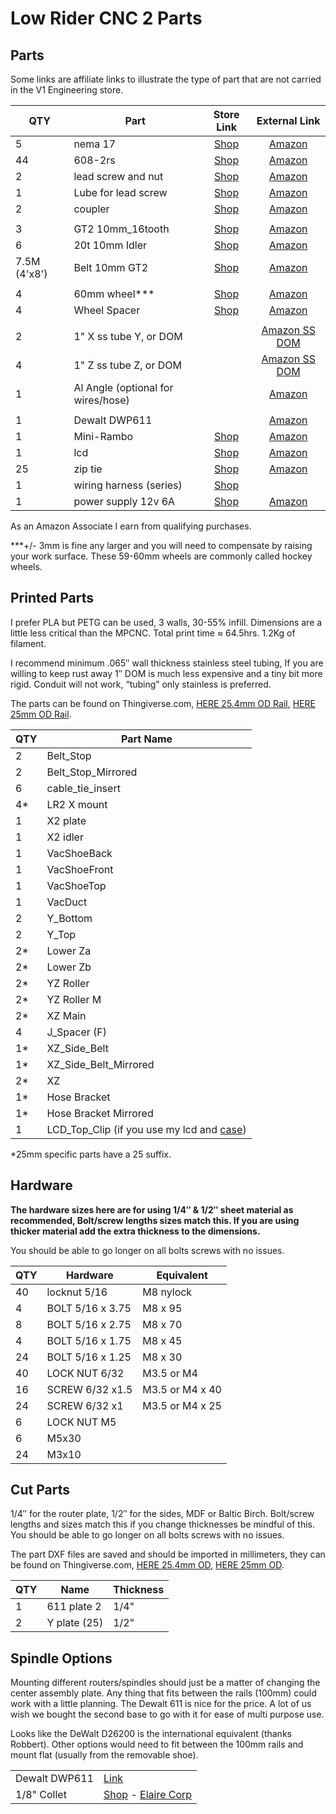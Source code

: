 # Low Rider CNC 2 Parts

## Parts
Some links are affiliate links to illustrate the type of part that are not carried in the V1 Engineering store.

|QTY |Part                               |Store Link                                                                                |External Link                      | 
|----|-----------------------------------|:------------------------------------------------------------------------------------------:|:-----------------------------------:|
|5   |nema 17                            | [Shop](https://www.v1e.com/collections/lowrider-parts/products/nema-17-76oz-in-steppers) | [Amazon](http://amzn.to/2lDlzqg)  |
|44  |608-2rs                            | [Shop]()                                                                                 | [Amazon](http://amzn.to/2llXNh3)  |
|2   |lead screw and nut                 | [Shop](https://www.v1e.com/products/300mm-leadscrew-and-nut)                             | [Amazon](https://amzn.to/2LO5HRH) |
|1   |Lube for lead screw                | [Shop](https://www.v1e.com/products/super-lube-silicone-lubricating-grease-with-syncolon-ptfe)| [Amazon](https://amzn.to/2DVDIvI) |
|2   |coupler                            | [Shop](https://www.v1e.com/collections/lowrider-parts/products/5mm-to-8mm-flex-coupler)  | [Amazon](http://amzn.to/2lm0lvC)  |
|    |                                   |                                                                                          |                                   |
|3   |GT2 10mm_16tooth                   | [Shop](https://www.v1e.com/collections/lowrider-parts/products/pulley-16-tooth-gt2-10mm) | [Amazon](https://amzn.to/2AmhEJI) |
|6   |20t 10mm Idler                     | [Shop](https://www.v1e.com/collections/lowrider-parts/products/20t-idler-gt2-10mm)       | [Amazon](https://amzn.to/2v3MuBL) |
|7.5M (4'x8') |Belt 10mm GT2             | [Shop](https://www.v1e.com/collections/lowrider-parts/products/gt2-10mm-belt)            | [Amazon](https://amzn.to/2LHBKDL) |
|    |                                   |                                                                                          |                                   |
|4   |60mm wheel***                      | [Shop](https://www.v1e.com/collections/lowrider-parts/products/urethane-wheels)          | [Amazon](https://amzn.to/2OwEJMP) |
|4   |Wheel Spacer                       | [Shop](https://www.v1e.com/collections/lowrider-parts/products/axle-spacers)             | [Amazon](https://amzn.to/2XjjMbZ) |
|    |                                   |                                                                                          |                                   |
|2   |1" X ss tube Y, or DOM             |                                                         | [Amazon SS](https://amzn.to/2Y5daAX) [DOM](https://amzn.to/2CauGLH) |
|4   |1" Z ss tube Z, or DOM             |                                                         | [Amazon SS](https://amzn.to/2Y5daAX) [DOM](https://amzn.to/2CauGLH) |
|1   |Al Angle (optional for wires/hose) |                                                                                          | [Amazon](https://amzn.to/2nGiTds) |
|    |                                   |                                                                                          |                                   |
|1   |Dewalt DWP611                      |                                                                                          | [Amazon](https://amzn.to/2OvEIZC) |
|1   |Mini-Rambo                         | [Shop](https://www.v1e.com/collections/lowrider-parts/products/mini-rambo-1-3)           | [Amazon](https://amzn.to/2LNc1sE) |
|1   |lcd                                | [Shop](https://www.v1e.com/collections/lowrider-parts/products/full-graphic-smart-controller-big) | [Amazon](https://amzn.to/2LFgn5R) |
|25  |zip tie                            | [Shop](https://www.v1e.com/collections/lowrider-parts/products/25x-5-cable-ties)         | [Amazon](https://amzn.to/2LGm2IL) |
|1   |wiring harness (series)            | [Shop](https://www.v1e.com/collections/lowrider-parts/products/wiring-kit-1)             |                                   |
|1   |power supply 12v 6A                | [Shop](https://www.v1e.com/collections/lowrider-parts/products/12v-6a-power-supply)      | [Amazon](https://amzn.to/2vklRrz) |

As an Amazon Associate I earn from qualifying purchases.

***+/- 3mm is fine any larger and you will need to compensate by raising your work surface. These 59-60mm wheels are commonly called hockey wheels.

## Printed Parts
I prefer PLA but PETG can be used, 3 walls, 30-55% infill. Dimensions are a little less critical than the MPCNC. Total print time ≈ 64.5hrs. 1.2Kg of filament.

I recommend minimum .065″ wall thickness stainless steel tubing, If you are willing to keep rust away 1″ DOM is much less expensive and a tiny bit more rigid. Conduit will not work, “tubing” only stainless is preferred.

The parts can be found on Thingiverse.com, [HERE 25.4mm OD Rail](https://www.thingiverse.com/thing:3026040),  [HERE 25mm OD Rail](https://www.thingiverse.com/thing:3064287).



|QTY   | Part Name                                       |
|------|-------------------------------------------------|
|2     | Belt_Stop                                       |
|2     | Belt_Stop_Mirrored                              |
|6     | cable_tie_insert                                |
|4*     | LR2 X mount                                    |
|1     | X2 plate                                        |
|1     | X2 idler                                        |
|1     | VacShoeBack                                     |
|1     | VacShoeFront                                    |
|1     | VacShoeTop                                      |
|1     | VacDuct                                         |
|2     | Y_Bottom                                        |
|2     | Y_Top                                           |
|2*    | Lower Za                                        |
|2*    | Lower Zb                                        |
|2*    | YZ Roller                                       |
|2*    | YZ Roller M                                     |
|2*    | XZ Main                                         |
|4     | J_Spacer (F)                                    |
|1*    | XZ_Side_Belt                                    |
|1*    | XZ_Side_Belt_Mirrored                           |
|2*    | XZ                                              |
|1*    | Hose Bracket                                    |
|1*    | Hose Bracket Mirrored                           |
|1     | LCD_Top_Clip (if you use my lcd and [case](https://www.thingiverse.com/thing:1562144))  |
*25mm specific parts have a 25 suffix.

## Hardware
**The hardware sizes here are for using 1/4″ & 1/2″ sheet material as recommended, Bolt/screw lengths sizes match this. If you are using thicker material add the extra thickness to the dimensions.**

You should be able to go longer on all bolts screws with no issues.

| QTY     | Hardware                      | Equivalent      |
|---------|-------------------------------|-----------------|
| 40      | locknut 5/16                  | M8 nylock       |
| 4       | BOLT 5/16 x 3.75              | M8 x 95         |
| 8       | BOLT 5/16 x 2.75              | M8 x 70         |
| 4       | BOLT 5/16 x 1.75              | M8 x 45         |
| 24      | BOLT 5/16 x 1.25              | M8 x 30         |
| 40      | LOCK NUT 6/32                 | M3.5 or M4      |
| 16      | SCREW 6/32 x1.5               | M3.5 or M4 x 40 |
| 24      | SCREW 6/32 x1                 | M3.5 or M4 x 25 |
| 6       | LOCK NUT M5                   |                 |
| 6       | M5x30                         |                 |
| 24      | M3x10                         |                 |

## Cut Parts

1/4″ for the router plate, 1/2″ for the sides, MDF or Baltic Birch. Bolt/screw lengths and sizes match this if you change thicknesses be mindful of this. You should be able to go longer on all bolts screws with no issues.

The part DXF files are saved and should be imported in millimeters, they can be found on Thingiverse.com, [HERE 25.4mm OD](https://www.thingiverse.com/thing:3026040), [HERE 25mm OD](https://www.thingiverse.com/thing:3064287).

|QTY  |   Name          | Thickness     |
|-----|-----------------|---------------|
| 1   | 611 plate 2     | 1/4"          |
| 2   | Y plate (25)    | 1/2"          |

## Spindle Options

Mounting different routers/spindles should just be a matter of changing the center assembly plate. Any thing that fits between the rails (100mm) could work with a little planning. The Dewalt 611 is nice for the price. A lot of us wish we bought the second base to go with it for ease of multi purpose use.

Looks like the DeWalt D26200 is the international equivalent (thanks Robbert). Other options would need to fit between the 100mm rails and mount flat (usually from the removable shoe).

|||
|--------------------|---------------|
| Dewalt DWP611      | [Link](https://amzn.to/2OvEIZC)      |
| 1/8" Collet        | [Shop](https://www.v1e.com/products/1-8-collet-for-dewalt-dwp611) - [Elaire Corp](http://elairecorp.com/dewaltroutercollets.html)    